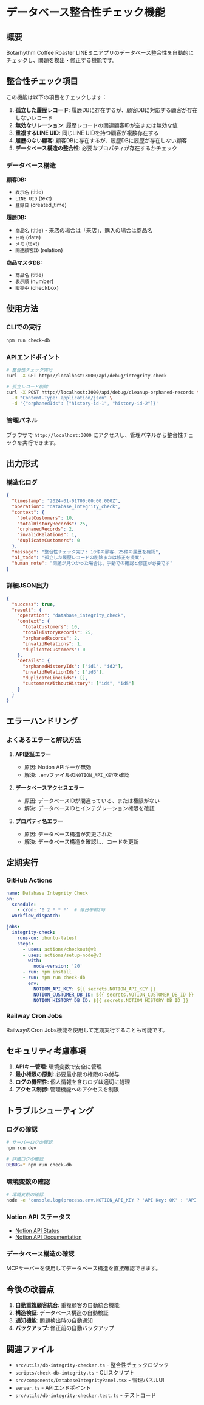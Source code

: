 # データベース整合性チェック機能

## 概要

Botarhythm Coffee Roaster LINEミニアプリのデータベース整合性を自動的にチェックし、問題を検出・修正する機能です。

## 整合性チェック項目

この機能は以下の項目をチェックします：

1. **孤立した履歴レコード**: 履歴DBに存在するが、顧客DBに対応する顧客が存在しないレコード
2. **無効なリレーション**: 履歴レコードの関連顧客IDが空または無効な値
3. **重複するLINE UID**: 同じLINE UIDを持つ顧客が複数存在する
4. **履歴のない顧客**: 顧客DBに存在するが、履歴DBに履歴が存在しない顧客
5. **データベース構造の整合性**: 必要なプロパティが存在するかチェック

### データベース構造

**顧客DB:**
- `表示名` (title)
- `LINE UID` (text)
- `登録日` (created_time)

**履歴DB:**
- `商品名` (title) - 来店の場合は「来店」、購入の場合は商品名
- `日時` (date)
- `メモ` (text)
- `関連顧客ID` (relation)

**商品マスタDB:**
- `商品名` (title)
- `表示順` (number)
- `販売中` (checkbox)

## 使用方法

### CLIでの実行

```bash
npm run check-db
```

### APIエンドポイント

```bash
# 整合性チェック実行
curl -X GET http://localhost:3000/api/debug/integrity-check

# 孤立レコード削除
curl -X POST http://localhost:3000/api/debug/cleanup-orphaned-records \
  -H "Content-Type: application/json" \
  -d '{"orphanedIds": ["history-id-1", "history-id-2"]}'
```

### 管理パネル

ブラウザで `http://localhost:3000` にアクセスし、管理パネルから整合性チェックを実行できます。

## 出力形式

### 構造化ログ

```json
{
  "timestamp": "2024-01-01T00:00:00.000Z",
  "operation": "database_integrity_check",
  "context": {
    "totalCustomers": 10,
    "totalHistoryRecords": 25,
    "orphanedRecords": 2,
    "invalidRelations": 1,
    "duplicateCustomers": 0
  },
  "message": "整合性チェック完了: 10件の顧客、25件の履歴を確認",
  "ai_todo": "孤立した履歴レコードの削除または修正を提案",
  "human_note": "問題が見つかった場合は、手動での確認と修正が必要です"
}
```

### 詳細JSON出力

```json
{
  "success": true,
  "result": {
    "operation": "database_integrity_check",
    "context": {
      "totalCustomers": 10,
      "totalHistoryRecords": 25,
      "orphanedRecords": 2,
      "invalidRelations": 1,
      "duplicateCustomers": 0
    },
    "details": {
      "orphanedHistoryIds": ["id1", "id2"],
      "invalidRelationIds": ["id3"],
      "duplicateLineUids": [],
      "customersWithoutHistory": ["id4", "id5"]
    }
  }
}
```

## エラーハンドリング

### よくあるエラーと解決方法

1. **API認証エラー**
   - 原因: Notion APIキーが無効
   - 解決: `.env`ファイルの`NOTION_API_KEY`を確認

2. **データベースアクセスエラー**
   - 原因: データベースIDが間違っている、または権限がない
   - 解決: データベースIDとインテグレーション権限を確認

3. **プロパティ名エラー**
   - 原因: データベース構造が変更された
   - 解決: データベース構造を確認し、コードを更新

## 定期実行

### GitHub Actions

```yaml
name: Database Integrity Check
on:
  schedule:
    - cron: '0 2 * * *'  # 毎日午前2時
  workflow_dispatch:

jobs:
  integrity-check:
    runs-on: ubuntu-latest
    steps:
      - uses: actions/checkout@v3
      - uses: actions/setup-node@v3
        with:
          node-version: '20'
      - run: npm install
      - run: npm run check-db
        env:
          NOTION_API_KEY: ${{ secrets.NOTION_API_KEY }}
          NOTION_CUSTOMER_DB_ID: ${{ secrets.NOTION_CUSTOMER_DB_ID }}
          NOTION_HISTORY_DB_ID: ${{ secrets.NOTION_HISTORY_DB_ID }}
```

### Railway Cron Jobs

RailwayのCron Jobs機能を使用して定期実行することも可能です。

## セキュリティ考慮事項

1. **APIキー管理**: 環境変数で安全に管理
2. **最小権限の原則**: 必要最小限の権限のみ付与
3. **ログの機密性**: 個人情報を含むログは適切に処理
4. **アクセス制御**: 管理機能へのアクセスを制限

## トラブルシューティング

### ログの確認

```bash
# サーバーログの確認
npm run dev

# 詳細ログの確認
DEBUG=* npm run check-db
```

### 環境変数の確認

```bash
# 環境変数の確認
node -e "console.log(process.env.NOTION_API_KEY ? 'API Key: OK' : 'API Key: Missing')"
```

### Notion API ステータス

- [Notion API Status](https://status.notion.so/)
- [Notion API Documentation](https://developers.notion.com/)

### データベース構造の確認

MCPサーバーを使用してデータベース構造を直接確認できます。

## 今後の改善点

1. **自動重複顧客統合**: 重複顧客の自動統合機能
2. **構造検証**: データベース構造の自動検証
3. **通知機能**: 問題検出時の自動通知
4. **バックアップ**: 修正前の自動バックアップ

## 関連ファイル

- `src/utils/db-integrity-checker.ts` - 整合性チェックロジック
- `scripts/check-db-integrity.ts` - CLIスクリプト
- `src/components/DatabaseIntegrityPanel.tsx` - 管理パネルUI
- `server.ts` - APIエンドポイント
- `src/utils/db-integrity-checker.test.ts` - テストコード 